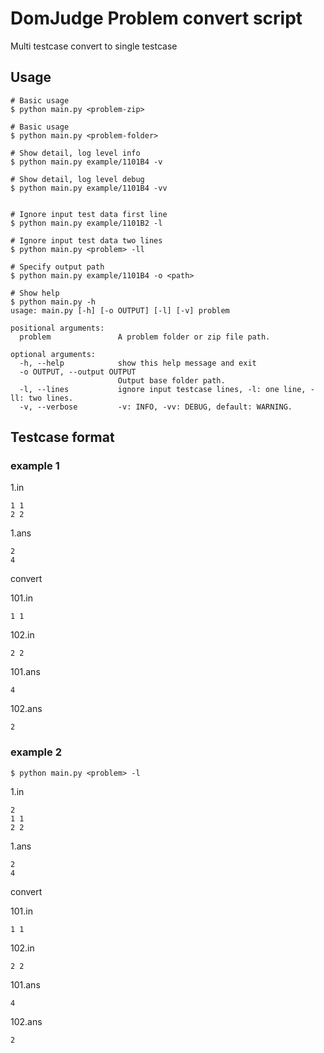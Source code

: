 # DomJudge Problem convert script

Multi testcase convert to single testcase

## Usage

```shell
# Basic usage
$ python main.py <problem-zip> 

# Basic usage
$ python main.py <problem-folder> 

# Show detail, log level info
$ python main.py example/1101B4 -v

# Show detail, log level debug
$ python main.py example/1101B4 -vv


# Ignore input test data first line
$ python main.py example/1101B2 -l

# Ignore input test data two lines
$ python main.py <problem> -ll

# Specify output path
$ python main.py example/1101B4 -o <path>

# Show help
$ python main.py -h
usage: main.py [-h] [-o OUTPUT] [-l] [-v] problem

positional arguments:
  problem               A problem folder or zip file path.

optional arguments:
  -h, --help            show this help message and exit
  -o OUTPUT, --output OUTPUT
                        Output base folder path.
  -l, --lines           ignore input testcase lines, -l: one line, -ll: two lines.
  -v, --verbose         -v: INFO, -vv: DEBUG, default: WARNING.
```

## Testcase format

### example 1

1.in
```
1 1
2 2
```

1.ans
```
2
4
```

convert

101.in
```
1 1
```

102.in
```
2 2
```

101.ans
```
4
```

102.ans
```
2
```

### example 2

`$ python main.py <problem> -l`

1.in
```
2
1 1
2 2
```

1.ans
```
2
4
```

convert

101.in
```
1 1
```

102.in
```
2 2
```

101.ans
```
4
```

102.ans
```
2
```